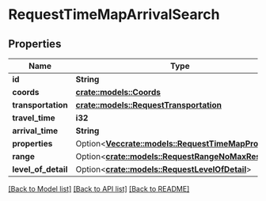 # RequestTimeMapArrivalSearch

## Properties

Name | Type | Description | Notes
------------ | ------------- | ------------- | -------------
**id** | **String** |  | 
**coords** | [**crate::models::Coords**](Coords.md) |  | 
**transportation** | [**crate::models::RequestTransportation**](RequestTransportation.md) |  | 
**travel_time** | **i32** |  | 
**arrival_time** | **String** |  | 
**properties** | Option<[**Vec<crate::models::RequestTimeMapProperty>**](RequestTimeMapProperty.md)> |  | [optional]
**range** | Option<[**crate::models::RequestRangeNoMaxResults**](RequestRangeNoMaxResults.md)> |  | [optional]
**level_of_detail** | Option<[**crate::models::RequestLevelOfDetail**](RequestLevelOfDetail.md)> |  | [optional]

[[Back to Model list]](../README.md#documentation-for-models) [[Back to API list]](../README.md#documentation-for-api-endpoints) [[Back to README]](../README.md)


